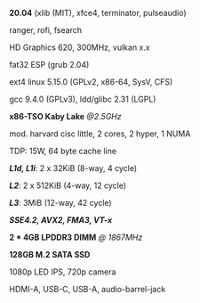 **20.04** (xlib (MIT), xfce4, terminator, pulseaudio)

ranger, rofi, fsearch

HD Graphics 620, 300MHz, vulkan x.x

fat32 ESP (grub 2.04)

ext4 linux 5.15.0 (GPLv2, x86-64, SysV, CFS)

gcc 9.4.0 (GPLv3), ldd/glibc 2.31 (LGPL)

**x86-TSO Kaby Lake** *@2.5GHz*

mod. harvard cisc little, 2 cores, 2 hyper, 1 NUMA

TDP: 15W, 64 byte cache line

***L1d, L1i***: 2 x 32KiB (8-way, 4 cycle)

***L2***: 2 x 512KiB (4-way, 12 cycle)

***L3***: 3MiB (12-way, 42 cycle)

***SSE4.2, AVX2, FMA3, VT-x***


**2 * 4GB LPDDR3 DIMM** *@ 1867MHz*

**128GB M.2 SATA SSD**

1080p LED IPS, 720p camera

HDMI-A, USB-C, USB-A, audio-barrel-jack

